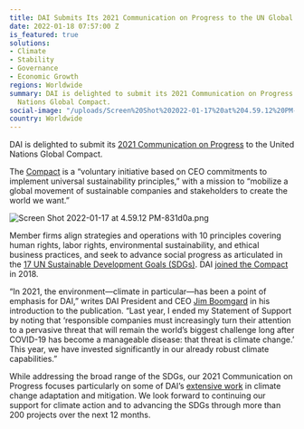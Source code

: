 ```yaml
---
title: DAI Submits Its 2021 Communication on Progress to the UN Global Compact
date: 2022-01-18 07:57:00 Z
is_featured: true
solutions:
- Climate
- Stability
- Governance
- Economic Growth
regions: Worldwide
summary: DAI is delighted to submit its 2021 Communication on Progress to the United
  Nations Global Compact.
social-image: "/uploads/Screen%20Shot%202022-01-17%20at%204.59.12%20PM-af0672.png"
country: Worldwide
---
```


DAI is delighted to submit its [2021 Communication on Progress](/uploads/UNGC%20DAI%202021.pdf) to the United Nations Global Compact.

The [Compact](https://www.unglobalcompact.org/) is a “voluntary initiative based on CEO commitments to implement universal sustainability principles,” with a mission to “mobilize a global movement of sustainable companies and stakeholders to create the world we want.” 

![Screen Shot 2022-01-17 at 4.59.12 PM-831d0a.png](/uploads/Screen%20Shot%202022-01-17%20at%204.59.12%20PM-831d0a.png)

<!--more-->

Member firms align strategies and operations with 10 principles covering human rights, labor rights, environmental sustainability, and ethical business practices, and seek to advance social progress as articulated in the [17 UN Sustainable Development Goals (SDGs)](https://sdgs.un.org/goals). DAI [joined the Compact](https://www.dai.com/our-work/our-impact) in 2018.

“In 2021, the environment—climate in particular—has been a point of emphasis for DAI,” writes DAI President and CEO [Jim Boomgard](https://www.dai.com/who-we-are/board/james-boomgard) in his introduction to the publication. “Last year, I ended my Statement of Support by noting that ‘responsible companies must increasingly turn their attention to a pervasive threat that will remain the world’s biggest challenge long after COVID-19 has become a manageable disease: that threat is climate change.’ This year, we have invested significantly in our already robust climate capabilities.”

While addressing the broad range of the SDGs, our 2021 Communication on Progress focuses particularly on some of DAI’s [extensive work](https://www.dai.com/our-work/solutions/climate) in climate change adaptation and mitigation. We look forward to continuing our support for climate action and to advancing the SDGs through more than 200 projects over the next 12 months.
